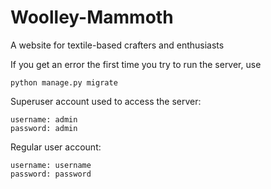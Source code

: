 # Woolley-Mammoth
A website for textile-based crafters and enthusiasts

If you get an error the first time you try to run the server, use 

    python manage.py migrate

Superuser account used to access the server:

    username: admin
    password: admin

Regular user account:

    username: username
    password: password
